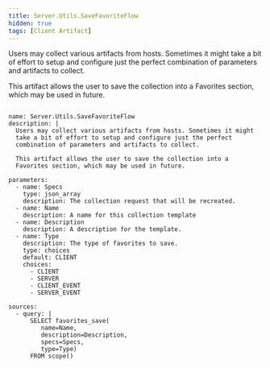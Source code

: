 ```yaml
---
title: Server.Utils.SaveFavoriteFlow
hidden: true
tags: [Client Artifact]
---
```


Users may collect various artifacts from hosts. Sometimes it might
take a bit of effort to setup and configure just the perfect
combination of parameters and artifacts to collect.

This artifact allows the user to save the collection into a
Favorites section, which may be used in future.


<pre><code class="language-yaml">
name: Server.Utils.SaveFavoriteFlow
description: |
  Users may collect various artifacts from hosts. Sometimes it might
  take a bit of effort to setup and configure just the perfect
  combination of parameters and artifacts to collect.

  This artifact allows the user to save the collection into a
  Favorites section, which may be used in future.

parameters:
  - name: Specs
    type: json_array
    description: The collection request that will be recreated.
  - name: Name
    description: A name for this collection template
  - name: Description
    description: A description for the template.
  - name: Type
    description: The type of favorites to save.
    type: choices
    default: CLIENT
    choices:
      - CLIENT
      - SERVER
      - CLIENT_EVENT
      - SERVER_EVENT

sources:
  - query: |
      SELECT favorites_save(
         name=Name,
         description=Description,
         specs=Specs,
         type=Type)
      FROM scope()

</code></pre>


